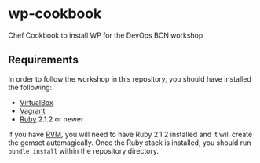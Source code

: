 # wp-cookbook

Chef Cookbook to install WP for the DevOps BCN workshop

## Requirements

In order to follow the workshop in this repository, you should have installed the following:

* [VirtualBox](http://virtualbox.org)
* [Vagrant](http://vagrantup.com)
* [Ruby](http://ruby-lang.org) 2.1.2 or newer

If you have [RVM](http://rvm.io), you will need to have Ruby 2.1.2 installed and it will create the gemset automagically.
Once the Ruby stack is installed, you should run `bundle install` within the repository directory.
